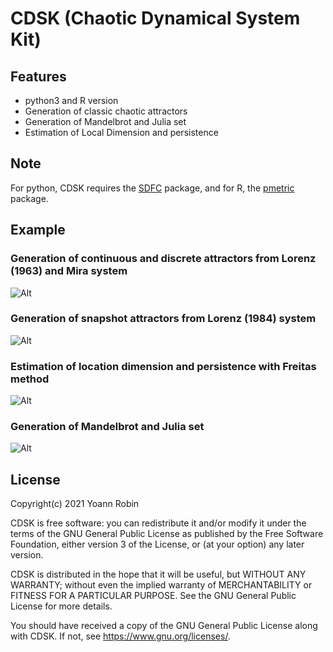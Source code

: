 # CDSK (Chaotic Dynamical System Kit)

## Features
- python3 and R version
- Generation of classic chaotic attractors
- Generation of Mandelbrot and Julia set
- Estimation of Local Dimension and persistence

## Note
For python, CDSK requires the [SDFC](https://github.com/yrobink/SDFC) package,
and for R, the [pmetric](https://github.com/yrobink/pmetric) package.

## Example

### Generation of continuous and discrete attractors from Lorenz (1963) and Mira system
![Alt](/figures/attractors.png)

### Generation of snapshot attractors from Lorenz (1984) system
![Alt](/figures/snapshot_attractors.png)

### Estimation of location dimension and persistence with Freitas method
![Alt](/figures/local_dimension.png)

### Generation of Mandelbrot and Julia set
![Alt](/figures/mandelbrot_julia.png)


## License

Copyright(c) 2021 Yoann Robin

CDSK is free software: you can redistribute it and/or modify
it under the terms of the GNU General Public License as published by
the Free Software Foundation, either version 3 of the License, or
(at your option) any later version.

CDSK is distributed in the hope that it will be useful,
but WITHOUT ANY WARRANTY; without even the implied warranty of
MERCHANTABILITY or FITNESS FOR A PARTICULAR PURPOSE.  See the
GNU General Public License for more details.

You should have received a copy of the GNU General Public License
along with CDSK.  If not, see <https://www.gnu.org/licenses/>.
